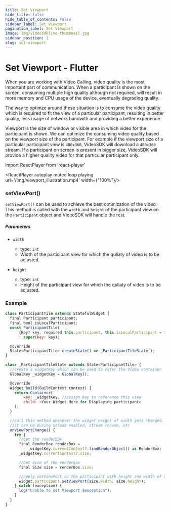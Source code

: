 ```yaml
---
title: Set Viewport
hide_title: false
hide_table_of_contents: false
sidebar_label: Set Viewport
pagination_label: Set Viewport
image: img/videosdklive-thumbnail.jpg
sidebar_position: 1
slug: set-viewport
---
```


# Set Viewport - Flutter

When you are working with Video Calling, video quality is the most important part of communication. When a participant is shown on the screen, consuming multiple high quality although not required, will result in more memory and CPU usage of the device, eventually degrading quality.

The way to optimze around these situation is to consume the video quality which is required to fit the view of a particular participant, resulting in better quality, less usage of network bandwith and providing a better experience.

Viewport is the size of window or visible area in which video for the participant is shown. We can optimize the consuming video quality based on the viewport size of the participant. For example if the viewport size of a particular participant view is `480x360`, VideoSDK will download a `480x360` stream. If a participant on screen is present in bigger size, VideoSDK will provide a higher quality video for that particular participant only.

import ReactPlayer from 'react-player'

<div style={{textAlign: 'center'}}>

<ReactPlayer autoplay muted loop playing url='/img/viewport_illustration.mp4' width={"100%"}/>

</div>

### setViewPort()

`setViewPort()` can be used to achieve the best optimization of the video. This method is called with the `width` and `height` of the participant view on the `Participant` object and VideoSDK will handle the rest.

##### Parameters

- `width`

  - type: `int`
  - Width of the participant view for which the quliaty of video is to be adjusted.

- `height`
  - type: `int`
  - Height of the participant view for which the quliaty of video is to be adjusted.

### Example

```js
class ParticipantTile extends StatefulWidget {
  final Participant participant;
  final bool isLocalParticipant;
  const ParticipantTile(
      {Key? key, required this.participant, this.isLocalParticipant = false})
      : super(key: key);

  @override
  State<ParticipantTile> createState() => _ParticipantTileState();
}

class _ParticipantTileState extends State<ParticipantTile> {
  //create a widgetKey which can be used to refer the Video container
  GlobalKey _widgetKey = GlobalKey();

  @override
  Widget build(BuildContext context) {
    return Container(
        key: _widgetKey, //assign key to reference this view
        child: <Your Widget Here for Displaying participant>
    );
  }

  //call this method whenever the widget height of width gets changed.
  //it can be during stream enabled, stream resume, etc
  onViewPortChange() {
    try {
      //get the renderbox
      final RenderBox renderBox =
          _widgetKey.currentContext?.findRenderObject() as RenderBox;
      _widgetKey.currentContext?.size;

      //Get Size of the renderbox
      final Size size = renderBox.size;

      //apply setViewPort on the participant with height and width of view
      widget.participant.setViewPort(size.width, size.height);
    } catch (exception) {
      log("Unable to set Viewport $exception");
    }
  }
}
```
